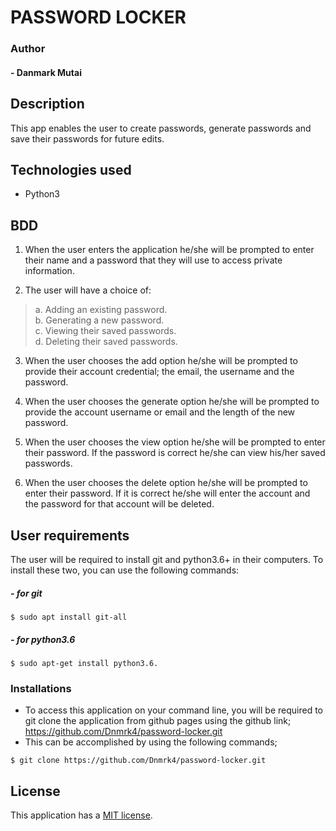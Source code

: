 # PASSWORD LOCKER

### Author

#### - Danmark Mutai

## Description

This app enables the user to create passwords, generate passwords and save their passwords for future edits.

## Technologies used

- Python3

## BDD

1. When the user enters the application he/she will be prompted to enter their name and a password that they will use to access private information.

2. The user will have a choice of:
>a. Adding an existing password.<br>
>b. Generating a new password.<br>
>c. Viewing their saved passwords.<br>
>d. Deleting their saved passwords.

3. When the user chooses the add option he/she will be prompted to provide their account credential; the email, the username and the password.

4. When the user chooses the generate option he/she will be prompted to provide the account username or email and the length of the new password.

5. When the user chooses the view option he/she will be prompted to enter their password. If the password is correct he/she can view his/her saved passwords.

6. When the user chooses the delete option he/she will be prompted to enter their password. If it is correct he/she will enter the account and the password for that account will be deleted.

## User requirements

The user will be required to install git and python3.6+ in their computers. To install these two, you can use the following commands:

##### - for git
```
$ sudo apt install git-all
```

##### - for python3.6
```
$ sudo apt-get install python3.6.
```

### Installations
- To access this application on your command line, you will be required to git clone the application from github pages using the github link; https://github.com/Dnmrk4/password-locker.git
- This can be accomplished by using the following commands;
```
$ git clone https://github.com/Dnmrk4/password-locker.git
```

## License

This application has a [MIT license](/LICENSE).